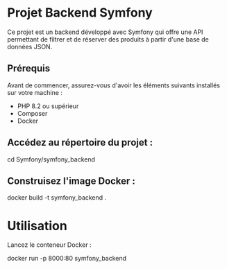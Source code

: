 # Projet Backend Symfony

Ce projet est un backend développé avec Symfony qui offre une API permettant de filtrer et de réserver des produits à partir d'une base de données JSON.

## Prérequis

Avant de commencer, assurez-vous d'avoir les éléments suivants installés sur votre machine :

- PHP 8.2 ou supérieur
- Composer
- Docker

## Accédez au répertoire du projet :

cd Symfony/symfony_backend

## Construisez l'image Docker :

docker build -t symfony_backend .

# Utilisation

Lancez le conteneur Docker :

docker run -p 8000:80 symfony_backend

